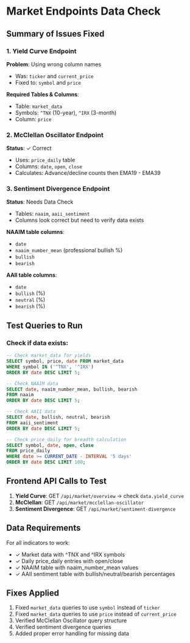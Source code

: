 # Market Endpoints Data Check

## Summary of Issues Fixed

### 1. Yield Curve Endpoint
**Problem**: Using wrong column names
- Was: `ticker` and `current_price`
- Fixed to: `symbol` and `price`

**Required Tables & Columns**:
- Table: `market_data`
- Symbols: `^TNX` (10-year), `^IRX` (3-month)
- Column: `price`

### 2. McClellan Oscillator Endpoint
**Status**: ✓ Correct
- Uses: `price_daily` table
- Columns: `date`, `open`, `close`
- Calculates: Advance/decline counts then EMA19 - EMA39

### 3. Sentiment Divergence Endpoint
**Status**: Needs Data Check
- Tables: `naaim`, `aaii_sentiment`
- Columns look correct but need to verify data exists

**NAAIM table columns**:
- `date`
- `naaim_number_mean` (professional bullish %)
- `bullish`
- `bearish`

**AAII table columns**:
- `date`
- `bullish` (%)
- `neutral` (%)
- `bearish` (%)

## Test Queries to Run

### Check if data exists:
```sql
-- Check market_data for yields
SELECT symbol, price, date FROM market_data
WHERE symbol IN ('^TNX', '^IRX')
ORDER BY date DESC LIMIT 5;

-- Check NAAIM data
SELECT date, naaim_number_mean, bullish, bearish
FROM naaim
ORDER BY date DESC LIMIT 5;

-- Check AAII data
SELECT date, bullish, neutral, bearish
FROM aaii_sentiment
ORDER BY date DESC LIMIT 5;

-- Check price_daily for breadth calculation
SELECT symbol, date, open, close
FROM price_daily
WHERE date >= CURRENT_DATE - INTERVAL '5 days'
ORDER BY date DESC LIMIT 100;
```

## Frontend API Calls to Test

1. **Yield Curve**: GET `/api/market/overview` → check `data.yield_curve`
2. **McClellan**: GET `/api/market/mcclellan-oscillator`
3. **Sentiment Divergence**: GET `/api/market/sentiment-divergence`

## Data Requirements

For all indicators to work:
- ✓ Market data with ^TNX and ^IRX symbols
- ✓ Daily price_daily entries with open/close
- ✓ NAAIM table with naaim_number_mean values
- ✓ AAII sentiment table with bullish/neutral/bearish percentages

## Fixes Applied

1. Fixed `market_data` queries to use `symbol` instead of `ticker`
2. Fixed `market_data` queries to use `price` instead of `current_price`
3. Verified McClellan Oscillator query structure
4. Verified sentiment divergence queries
5. Added proper error handling for missing data
